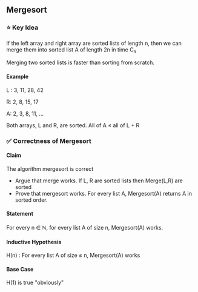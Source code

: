## Mergesort
### ⭐️ Key Idea
If the left array and right array are sorted lists of length n, then we can merge them into sorted list A of length 2n in time C<sub>n</sub>

Merging two sorted lists is faster than sorting from scratch. 

#### Example
L : 3, 11, 28, 42 

R: 2, 8, 15, 17 

A: 2, 3, 8, 11, ... 

Both arrays, L and R, are sorted. 
All of A ≤ all of L + R

### ✅️ Correctness of Mergesort
#### Claim 
The algorithm mergesort is correct 
- Argue that merge works. If L, R are sorted lists then Merge(L,R) are sorted
- Prove that mergesort works. For every list A, Mergesort(A) returns A in sorted order. 

#### Statement 
For every n ∈ ℕ, for every list A of size n, Mergesort(A) works.

#### Inductive Hypothesis
H(n) : For every list A of size ≤ n, Mergesort(A) works

#### Base Case
H(1) is true "obviously"

